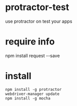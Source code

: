 # protractor-test
use protractor on test your apps

# require info
npm install request --save

# install
```
npm install -g protractor
webdriver-manager update
npm install -g mocha
```
